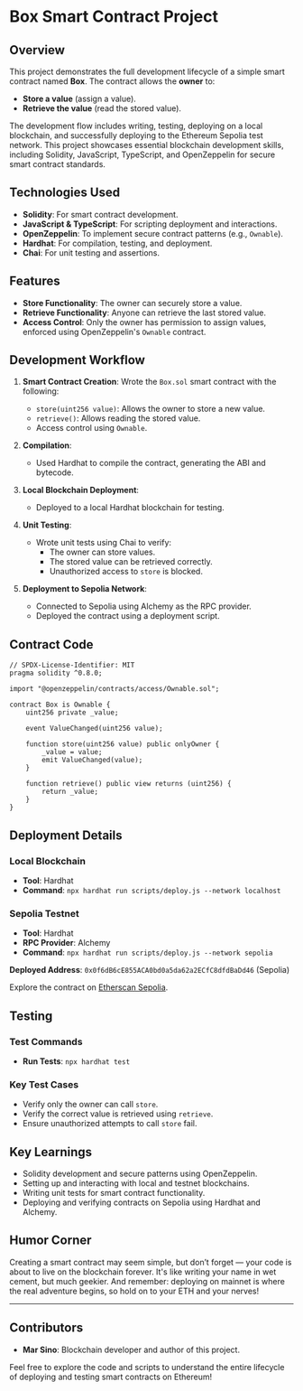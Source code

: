 # Box Smart Contract Project

## Overview
This project demonstrates the full development lifecycle of a simple smart contract named **Box**. The contract allows the **owner** to:
- **Store a value** (assign a value).
- **Retrieve the value** (read the stored value).

The development flow includes writing, testing, deploying on a local blockchain, and successfully deploying to the Ethereum Sepolia test network. This project showcases essential blockchain development skills, including Solidity, JavaScript, TypeScript, and OpenZeppelin for secure smart contract standards.

## Technologies Used
- **Solidity**: For smart contract development.
- **JavaScript & TypeScript**: For scripting deployment and interactions.
- **OpenZeppelin**: To implement secure contract patterns (e.g., `Ownable`).
- **Hardhat**: For compilation, testing, and deployment.
- **Chai**: For unit testing and assertions.

## Features
- **Store Functionality**: The owner can securely store a value.
- **Retrieve Functionality**: Anyone can retrieve the last stored value.
- **Access Control**: Only the owner has permission to assign values, enforced using OpenZeppelin's `Ownable` contract.

## Development Workflow
1. **Smart Contract Creation**: Wrote the `Box.sol` smart contract with the following:
   - `store(uint256 value)`: Allows the owner to store a new value.
   - `retrieve()`: Allows reading the stored value.
   - Access control using `Ownable`.

2. **Compilation**:
   - Used Hardhat to compile the contract, generating the ABI and bytecode.

3. **Local Blockchain Deployment**:
   - Deployed to a local Hardhat blockchain for testing.

4. **Unit Testing**:
   - Wrote unit tests using Chai to verify:
     - The owner can store values.
     - The stored value can be retrieved correctly.
     - Unauthorized access to `store` is blocked.

5. **Deployment to Sepolia Network**:
   - Connected to Sepolia using Alchemy as the RPC provider.
   - Deployed the contract using a deployment script.

## Contract Code
```solidity
// SPDX-License-Identifier: MIT
pragma solidity ^0.8.0;

import "@openzeppelin/contracts/access/Ownable.sol";

contract Box is Ownable {
    uint256 private _value;

    event ValueChanged(uint256 value);

    function store(uint256 value) public onlyOwner {
        _value = value;
        emit ValueChanged(value);
    }

    function retrieve() public view returns (uint256) {
        return _value;
    }
}
```

## Deployment Details
### Local Blockchain
- **Tool**: Hardhat 
- **Command**: `npx hardhat run scripts/deploy.js --network localhost`

### Sepolia Testnet
- **Tool**: Hardhat
- **RPC Provider**: Alchemy
- **Command**: `npx hardhat run scripts/deploy.js --network sepolia`

**Deployed Address**: `0x0f6dB6cE855ACA0bd0a5da62a2ECfC8dfdBaDd46` (Sepolia)

Explore the contract on [Etherscan Sepolia](https://sepolia.etherscan.io/address/0x0f6dB6cE855ACA0bd0a5da62a2ECfC8dfdBaDd46).

## Testing
### Test Commands
- **Run Tests**: `npx hardhat test`

### Key Test Cases
- Verify only the owner can call `store`.
- Verify the correct value is retrieved using `retrieve`.
- Ensure unauthorized attempts to call `store` fail.

## Key Learnings
- Solidity development and secure patterns using OpenZeppelin.
- Setting up and interacting with local and testnet blockchains.
- Writing unit tests for smart contract functionality.
- Deploying and verifying contracts on Sepolia using Hardhat and Alchemy.

## Humor Corner
Creating a smart contract may seem simple, but don’t forget — your code is about to live on the blockchain forever. It's like writing your name in wet cement, but much geekier. And remember: deploying on mainnet is where the real adventure begins, so hold on to your ETH and your nerves!

---

## Contributors
- **Mar Sino**: Blockchain developer and author of this project.

Feel free to explore the code and scripts to understand the entire lifecycle of deploying and testing smart contracts on Ethereum!
